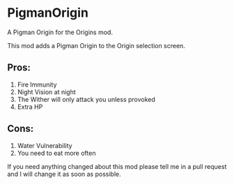 # PigmanOrigin
A Pigman Origin for the Origins mod.

This mod adds a Pigman Origin to the Origin selection screen.

## Pros:
1. Fire Immunity
2. Night Vision at night
3. The Wither will only attack you unless provoked
4. Extra HP

## Cons:
1. Water Vulnerability
2. You need to eat more often

If you need anything changed about this mod please tell me in a pull request and I will change it as soon as possible.
